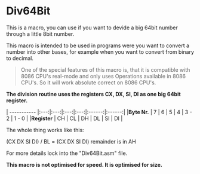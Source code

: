 # Div64Bit

This is a macro, you can use if you want to devide a big 64bit number
through a little 8bit number.

This macro is intended to be used in programs were you want to convert a number
into other bases, for example when you want to convert from binary to decimal.

>One of the special features of this macro is, that it is compatible with
>8086 CPU's real-mode and only uses Operations available in 8086 CPU's.
>So it will work absolute correct on 8086 CPU's.

**The division routine uses the registers CX, DX, SI, DI as one big 64bit register.**

| ----------- |:---:|:---:|:---:|:---:|:------:|:------:|
|**Byte Nr.** | 7   | 6   | 5   | 4   | 3 - 2  | 1 - 0  |
|**Register** | CH  | CL  | DH  | DL  |   SI   |   DI   |


The whole thing works like this:

(CX DX SI DI) / BL = (CX DX SI DI)   remainder is in AH

For more details lock into the "Div64Bit.asm" file.

**This macro is not optimised for speed. It is optimised for size.**

